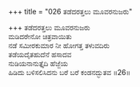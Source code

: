 +++
title = "026 ತಡೆದರತ್ತಲು ಮೂವರನುಜರು"

+++
ತಡೆದರತ್ತಲು ಮೂವರನುಜರು  
ಮಡಿದರೇನೋ ಚಿತ್ರವಾಯಿತು  
ನಡೆ ಸಮೀರಕುಮಾರ ನೀ ಹೋಗತ್ತ ತಳುವದಿರು   
ತಡೆಯದೈತಹುದೆನೆ ಹಸಾದವ  
ನುಡಿಯನಾನುತ್ತೈದಿ ಹೆಜ್ಜೆಯ  
ಹಿಡಿದು ಬಳಿಸಲಿಸಿದನು ಬರೆ ಬರೆ ಕಂಡನದ್ಭುತವ      ॥26॥